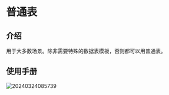 # 普通表

<PluginInfo name="data-source-main"></PluginInfo>

## 介绍

用于大多数场景。除非需要特殊的数据表模板，否则都可以用普通表。

## 使用手册

![20240324085739](https://static-docs.nocobase.com/20240324085739.png)
